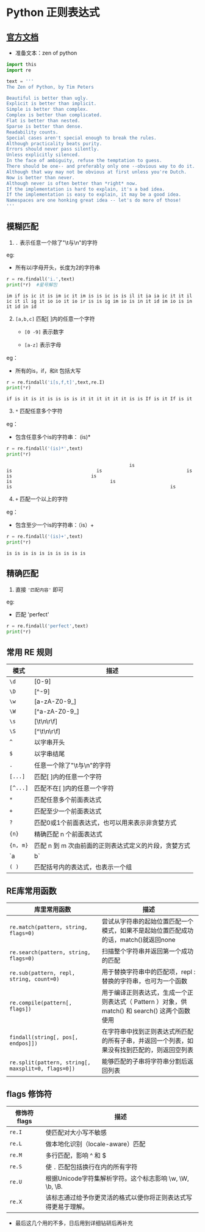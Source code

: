 
# Python 正则表达式

## [官方文档](https://docs.python.org/3/library/re.html#module-re)

* 准备文本：zen of python


```python
import this
import re

text = '''
The Zen of Python, by Tim Peters

Beautiful is better than ugly.
Explicit is better than implicit.
Simple is better than complex.
Complex is better than complicated.
Flat is better than nested.
Sparse is better than dense.
Readability counts.
Special cases aren't special enough to break the rules.
Although practicality beats purity.
Errors should never pass silently.
Unless explicitly silenced.
In the face of ambiguity, refuse the temptation to guess.
There should be one-- and preferably only one --obvious way to do it.
Although that way may not be obvious at first unless you're Dutch.
Now is better than never.
Although never is often better than *right* now.
If the implementation is hard to explain, it's a bad idea.
If the implementation is easy to explain, it may be a good idea.
Namespaces are one honking great idea -- let's do more of those!
'''
```

## 模糊匹配

1. `.` 表示任意一个除了"\t与\n"的字符

eg:

- 所有以i字母开头，长度为2的字符串


```python
r = re.findall('i.',text)
print(*r)  #星号解包
```

    im if is ic it is im ic it im is is ic is is il it ia ia ic it it il ic it il ig it io io it io ir is is ig im io is in it id im io is in it id in id
    

2. `[a,b,c]` 匹配\[  \]内的任意一个字符

    - `[0 -9]` 表示数字

    - `[a-z]` 表示字母

eg：

- 所有的is，if，和it 包括大写


```python
r = re.findall('i[s,f,t]',text,re.I)
print(*r)
```

    if is it is it is is is is it it it it it it is is If is it If is it
    

3. `*` 匹配任意多个字符

eg：

- 包含任意多个is的字符串： (is)*


```python
r = re.findall('(is)*',text)
print(*r)
```

                                                 is                             is                               is                               is                                is                             is                                                                                                                                                                                                                                                                                                                                                                                                           is                                    is                                                       is                                                          is                                                                                                           
    

4. `+` 匹配一个以上的字符

eg：

- 包含至少一个is的字符串：（is）+


```python
r = re.findall('(is)+',text)
print(*r)
```

    is is is is is is is is is is
    

## 精确匹配

1. 直接 `'匹配内容'` 即可

eg:

- 匹配 'perfect'


```python
r = re.findall('perfect',text)
print(*r)
```

    
    

## 常用 RE 规则

| 模式 | 描述 |
| ---- | ---- |
| `\d` | [0-9] |
| `\D` | [^-9] |
| `\w` | [a-zA-Z0-9_] |
| `\W` | [^a-zA-Z0-9_] |
| `\s` | [\t\n\r\f] |
| `\S` | [^\t\n\r\f] |
| `^` | 以字串开头 |
| `$` | 以字串结尾 |
| `.` | 任意一个除了"\t与\n"的字符 |
| `[...]` | 匹配[ ]内的任意一个字符 |
| `[^...]` | 匹配不在[ ]内的任意一个字符 |
| `*` | 匹配任意多个前面表达式 |
| `+` | 匹配至少一个前面表达式 |
| `?` | 匹配0或1个前面表达式，也可以用来表示非贪婪方式 |
| `{n}` | 精确匹配 n 个前面表达式 |
| `{n, m}` | 匹配 n 到 m 次由前面的正则表达式定义的片段，贪婪方式 |
| `a | b` | 匹配 a 或 b |
| `( )` | 匹配括号内的表达式，也表示一个组 |

## RE库常用函数

| 库里常用函数 | 描述 |
| ---- | ---- |
| `re.match(pattern, string, flags=0)` | 尝试从字符串的起始位置匹配一个模式，如果不是起始位置匹配成功的话，match()就返回none |
| `re.search(pattern, string, flags=0)` | 扫描整个字符串并返回第一个成功的匹配 |
| `re.sub(pattern, repl, string, count=0)` | 用于替换字符串中的匹配项，repl : 替换的字符串，也可为一个函数 |
| `re.compile(pattern[, flags])` | 用于编译正则表达式，生成一个正则表达式（ Pattern ）对象，供 match() 和 search() 这两个函数使用 |
| `findall(string[, pos[, endpos]])` | 在字符串中找到正则表达式所匹配的所有子串，并返回一个列表，如果没有找到匹配的，则返回空列表 |
| `re.split(pattern, string[, maxsplit=0, flags=0])` |  能够匹配的子串将字符串分割后返回列表 |

## flags 修饰符

| 修饰符 flags | 描述 |
| ---- | ---- |
| `re.I` | 使匹配对大小写不敏感 |
| `re.L` | 做本地化识别（locale-aware）匹配 |
| `re.M` | 多行匹配，影响 ^ 和 $ |
| `re.S` | 使 `.` 匹配包括换行在内的所有字符 |
| `re.U` | 根据Unicode字符集解析字符。这个标志影响 \w, \W, \b, \B. |
| `re.X` | 该标志通过给予你更灵活的格式以便你将正则表达式写得更易于理解。 |

- 最后这几个用的不多，日后用到详细钻研后再补充
